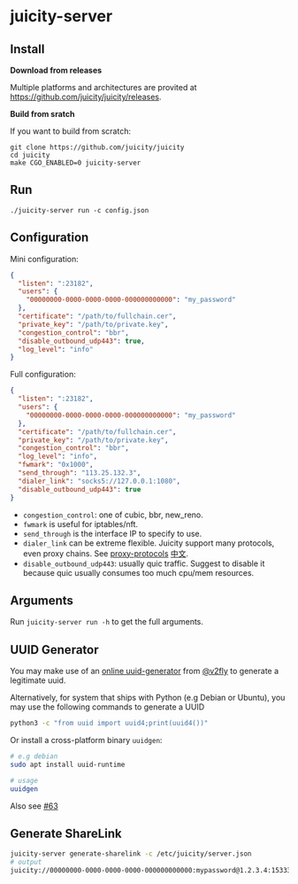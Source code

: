 # juicity-server

## Install

**Download from releases**

Multiple platforms and architectures are provited at <https://github.com/juicity/juicity/releases>.

**Build from sratch**

If you want to build from scratch:

```shell
git clone https://github.com/juicity/juicity
cd juicity
make CGO_ENABLED=0 juicity-server
```

## Run

```shell
./juicity-server run -c config.json
```

## Configuration

Mini configuration:

```json
{
  "listen": ":23182",
  "users": {
    "00000000-0000-0000-0000-000000000000": "my_password"
  },
  "certificate": "/path/to/fullchain.cer",
  "private_key": "/path/to/private.key",
  "congestion_control": "bbr",
  "disable_outbound_udp443": true,
  "log_level": "info"
}
```

Full configuration:

```json
{
  "listen": ":23182",
  "users": {
    "00000000-0000-0000-0000-000000000000": "my_password"
  },
  "certificate": "/path/to/fullchain.cer",
  "private_key": "/path/to/private.key",
  "congestion_control": "bbr",
  "log_level": "info",
  "fwmark": "0x1000",
  "send_through": "113.25.132.3",
  "dialer_link": "socks5://127.0.0.1:1080",
  "disable_outbound_udp443": true
}
```

- `congestion_control`: one of cubic, bbr, new_reno.
- `fwmark` is useful for iptables/nft.
- `send_through` is the interface IP to specify to use.
- `dialer_link` can be extreme flexible. Juicity support many protocols, even proxy chains. See [proxy-protocols](https://github.com/daeuniverse/dae/blob/main/docs/en/proxy-protocols.md) [中文](https://github.com/daeuniverse/dae/blob/main/docs/zh/proxy-protocols.md).
- `disable_outbound_udp443`: usually quic traffic. Suggest to disable it because quic usually consumes too much cpu/mem resources.

## Arguments

Run `juicity-server run -h` to get the full arguments.

## UUID Generator

You may make use of an [online uuid-generator](https://www.v2fly.org/en_US/awesome/tools.html) from [@v2fly](https://github.com/v2fly) to generate a legitimate uuid.

Alternatively, for system that ships with Python (e.g Debian or Ubuntu), you may use the following commands to generate a UUID

```bash
python3 -c "from uuid import uuid4;print(uuid4())"
```

Or install a cross-platform binary `uuidgen`:

```bash
# e.g debian
sudo apt install uuid-runtime

# usage
uuidgen
```

Also see [#63](https://github.com/juicity/juicity/issues/63)

## Generate ShareLink

```bash
juicity-server generate-sharelink -c /etc/juicity/server.json
# output
juicity://00000000-0000-0000-0000-000000000000:mypassword@1.2.3.4:15333?congestion_control=bbr&pinned_certchain_sha256=5ykL73pOK7NAu92A48dCrFjDqDowdChUSmlpQzudmvc%3D&sni=example.com
```
